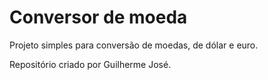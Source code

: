 # Conversor de moeda
 Projeto simples para conversão de moedas, de dólar e euro. 

 Repositório criado por Guilherme José.